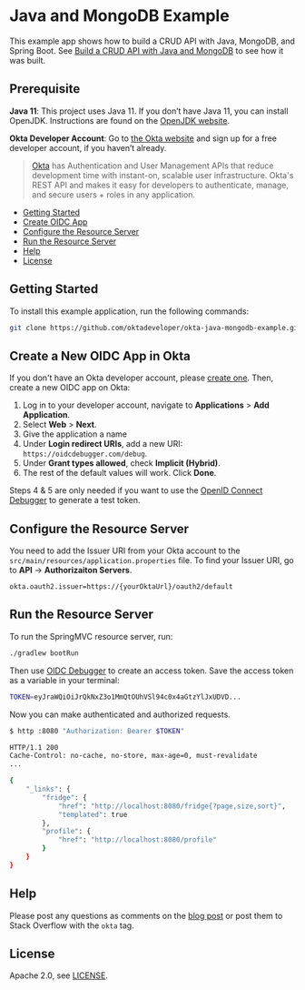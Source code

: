 # Java and MongoDB Example

This example app shows how to build a CRUD API with Java, MongoDB, and Spring Boot. See [Build a CRUD API with Java and MongoDB](https://developer.okta.com/blog/2019/12/26/java-mongodb-crud) to see how it was built.

## Prerequisite

**Java 11**: This project uses Java 11. If you don’t have Java 11, you can install OpenJDK. Instructions are found on the  [OpenJDK website](https://openjdk.java.net/install/).

**Okta Developer Account**: Go to [the Okta website](https://developer.okta.com/signup/) and sign up for a free developer account, if you haven’t already.

> [Okta](https://developer.okta.com/) has Authentication and User Management APIs that reduce development time with instant-on, scalable user infrastructure. Okta's REST API and makes it easy for developers to authenticate, manage, and secure users + roles in any application.

* [Getting Started](#getting-started)
* [Create OIDC App](#create-a-new-oidc-app-in-okta)
* [Configure the Resource Server](#configure-the-resource-server)
* [Run the Resource Server](#run-the-resource-server)
* [Help](#help)
* [License](#license)

## Getting Started

To install this example application, run the following commands:

```bash
git clone https://github.com/oktadeveloper/okta-java-mongodb-example.git
```

## Create a New OIDC App in Okta

If you don't have an Okta developer account, please [create one](https://developer.okta.com/signup/). Then, create a new OIDC app on Okta:

1. Log in to your developer account, navigate to **Applications** > **Add Application**.
3. Select **Web** > **Next**.
4. Give the application a name
5. Under  **Login redirect URIs**, add a new URI: `https://oidcdebugger.com/debug`.
6. Under **Grant types allowed**, check **Implicit (Hybrid)**.
7. The rest of the default values will work. Click  **Done**.

Steps 4 & 5 are only needed if you want to use the [OpenID Connect Debugger](https://oidcdebugger.com/) to generate a test token.

## Configure the Resource Server

You need to add the Issuer URI from your Okta account to the `src/main/resources/application.properties` file. To find your Issuer URI, go to **API** -> **Authorizaiton Servers**.

```properties
okta.oauth2.issuer=https://{yourOktaUrl}/oauth2/default
```

## Run the Resource Server

To run the SpringMVC resource server, run:

```bash
./gradlew bootRun
```

Then use [OIDC Debugger](https://oidcdebugger.com/) to create an access token. Save the access token as a variable in your terminal:

```bash
TOKEN=eyJraWQiOiJrQkNxZ3o1MmQtOUhVSl94c0x4aGtzYlJxUDVD...
```

Now you can make authenticated and authorized requests.

```bash
$ http :8080 "Authorization: Bearer $TOKEN"

HTTP/1.1 200
Cache-Control: no-cache, no-store, max-age=0, must-revalidate
...

{
    "_links": {
        "fridge": {
            "href": "http://localhost:8080/fridge{?page,size,sort}",
            "templated": true
        },
        "profile": {
            "href": "http://localhost:8080/profile"
        }
    }
}
```

## Help

Please post any questions as comments on the [blog post](https://developer.okta.com/blog/2019/12/26/java-mongodb-crud) or post them to Stack Overflow with the `okta` tag.

## License

Apache 2.0, see [LICENSE](LICENSE).
